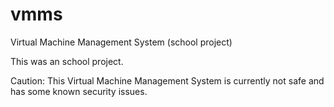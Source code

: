 vmms
====

Virtual Machine Management System (school project)

This was an school project.

Caution:
This Virtual Machine Management System is currently not safe and has some known security issues.
